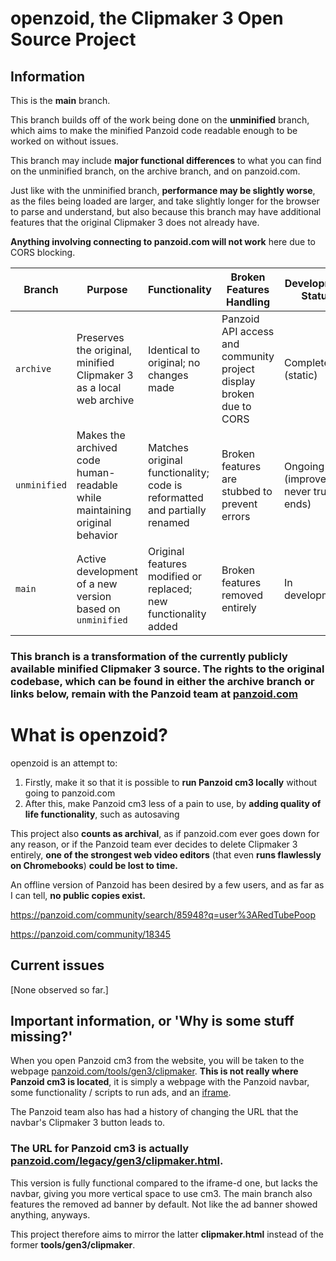 # openzoid, the Clipmaker 3 Open Source Project

## Information

This is the **main** branch.

This branch builds off of the work being done on the **unminified** branch, which aims to make the minified Panzoid code readable enough to be worked on without issues.

This branch may include **major functional differences** to what you can find on the unminified branch, on the archive branch, and on panzoid.com.

Just like with the unminified branch, **performance may be slightly worse**, as the files being loaded are larger, and take slightly longer for the browser to parse and understand, but also because this branch may have additional features that the original Clipmaker 3 does not already have.

**Anything involving connecting to panzoid.com will not work** here due to CORS blocking.

| Branch       | Purpose                                                                    | Functionality                                                             | Broken Features Handling                                            | Development Status                     |
| ------------ | -------------------------------------------------------------------------- | ------------------------------------------------------------------------- | ------------------------------------------------------------------- | -------------------------------------- |
| `archive`    | Preserves the original, minified Clipmaker 3 as a local web archive        | Identical to original; no changes made                                    | Panzoid API access and community project display broken due to CORS | Complete (static)                      |
| `unminified` | Makes the archived code human-readable while maintaining original behavior | Matches original functionality; code is reformatted and partially renamed | Broken features are stubbed to prevent errors                       | Ongoing (improvement never truly ends) |
| `main`       | Active development of a new version based on `unminified`                  | Original features modified or replaced; new functionality added           | Broken features removed entirely                                    | In development                         |

### This branch is a transformation of the currently publicly available minified Clipmaker 3 source. The rights to the original codebase, which can be found in either the archive branch or links below, remain with the Panzoid team at [panzoid.com](https://panzoid.com/)

# What is openzoid?

openzoid is an attempt to:
1. Firstly, make it so that it is possible to **run Panzoid cm3 locally** without going to panzoid.com
2. After this, make Panzoid cm3 less of a pain to use, by **adding quality of life functionality**, such as autosaving

This project also **counts as archival**, as if panzoid.com ever goes down for any reason, or if the Panzoid team ever decides to delete Clipmaker 3 entirely, **one of the strongest web video editors** (that even **runs flawlessly on Chromebooks**) **could be lost to time.**

An offline version of Panzoid has been desired by a few users, and as far as I can tell, **no public copies exist.**

https://panzoid.com/community/search/85948?q=user%3ARedTubePoop

https://panzoid.com/community/18345

## Current issues
[None observed so far.]

<!--

## How to use

### I want to run this locally

You only need basic knowledge about running web servers, so if you have that, this process should not be difficult.
There are many ways to do this, but this is the one I personally use:

1. Download all the files and start a webserver of your choice.
    - I personally prefer **php** as it is the easiest to set up. Simply navigate to the folder containing this very README file and run:
```sh
php -S localhost:2345
```
(make sure that the port is available, of course)

2. Open a web browser and go to this corresponding URL:
```
localhost:2345/clipmaker.html
```
There is currently no index.html, so you have to go to clipmaker.html to not receive a 404. Of course, make sure that the domain name corresponds to whatever you chose.

3. Clipmaker 3 should now be loaded; you might have to reload the page once or twice if you notice any oddities. Enjoy!

-->

## Important information, or 'Why is some stuff missing?'

When you open Panzoid cm3 from the website, you will be taken to the webpage [panzoid.com/tools/gen3/clipmaker](https://panzoid.com/tools/gen3/clipmaker). **This is not really where Panzoid cm3 is located**, it is simply a webpage with the Panzoid navbar, some functionality / scripts to run ads, and an [iframe](https://developer.mozilla.org/en-US/docs/Web/HTML/Element/iframe).

The Panzoid team also has had a history of changing the URL that the navbar's Clipmaker 3 button leads to.

### **The URL for Panzoid cm3 is actually [panzoid.com/legacy/gen3/clipmaker.html](https://panzoid.com/legacy/gen3/clipmaker.html).**

This version is fully functional compared to the iframe-d one, but lacks the navbar, giving you more vertical space to use cm3. The main branch also features the removed ad banner by default. Not like the ad banner showed anything, anyways.

This project therefore aims to mirror the latter **clipmaker.html** instead of the former **tools/gen3/clipmaker**.

<!--

## Quality of life version

Once archiving cm3 is finished, there will be three versions of openzoid:

1. The original Panzoid cm3 as you would find it from panzoid.com's clipmaker.html -- for archival reasons
2. Panzoid cm3, with unminified JavaScript and a removed ad banner -- for general use purposes, and adding modification, or studying
3. Same as 2. + quality of life features, both from me and the community -- the heart of cm3 Open Source Project.

1 will never change as long as Panzoid cm3 never changes (which it allegedly has not done for at least the past 5 years).
2 will recieve updates only to make the code easier to read, no adding or removing features, no bugfixes.
3 will recieve updates for everything: refactors, bugfixes and more.

There are no plans to archive gen4. I wanted to archive gen3 as it has been abandoned even though it is such a great editor and I refuse to let it remain as abandonware.

-->